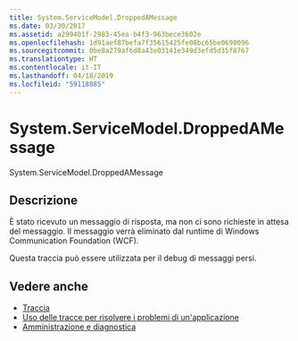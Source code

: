 ```yaml
---
title: System.ServiceModel.DroppedAMessage
ms.date: 03/30/2017
ms.assetid: a299401f-2983-45ea-b4f3-963bece3602e
ms.openlocfilehash: 1d91aef87befa7f35615425fe08bc65be0690096
ms.sourcegitcommit: 0be8a279af6d8a43e03141e349d3efd5d35f8767
ms.translationtype: HT
ms.contentlocale: it-IT
ms.lasthandoff: 04/18/2019
ms.locfileid: "59118885"
---
```

# <a name="systemservicemodeldroppedamessage"></a>System.ServiceModel.DroppedAMessage
System.ServiceModel.DroppedAMessage  
  
## <a name="description"></a>Descrizione  
 È stato ricevuto un messaggio di risposta, ma non ci sono richieste in attesa del messaggio. Il messaggio verrà eliminato dal runtime di Windows Communication Foundation (WCF).  
  
 Questa traccia può essere utilizzata per il debug di messaggi persi.  
  
## <a name="see-also"></a>Vedere anche

- [Traccia](../../../../../docs/framework/wcf/diagnostics/tracing/index.md)
- [Uso delle tracce per risolvere i problemi di un'applicazione](../../../../../docs/framework/wcf/diagnostics/tracing/using-tracing-to-troubleshoot-your-application.md)
- [Amministrazione e diagnostica](../../../../../docs/framework/wcf/diagnostics/index.md)
